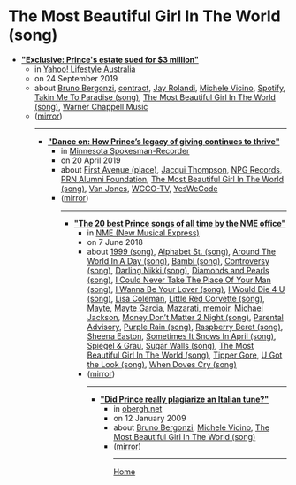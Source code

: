 # The Most Beautiful Girl In The World (song)

 - [**"Exclusive: Prince's estate sued for $3 million"**](https://au.lifestyle.yahoo.com/princes-estate-sued-for-3-million-053919372.html)<ul><li>in [Yahoo! Lifestyle Australia](https://au.lifestyle.yahoo.com/)</li><li>on 24 September 2019</li><li>about [Bruno Bergonzi](../../../topics/bruno-bergonzi/index.md), [contract](../../../topics/contract/index.md), [Jay Rolandi](../../../topics/jay-rolandi/index.md), [Michele Vicino](../../../topics/michele-vicino/index.md), [Spotify](../../../topics/spotify/index.md), [Takin Me To Paradise (song)](../../../topics/song/takin-me-to-paradise/index.md), [The Most Beautiful Girl In The World (song)](../../../topics/song/the-most-beautiful-girl-in-the-world/index.md), [Warner Chappell Music](../../../topics/warner-chappell-music/index.md)</li><li>([mirror](https://web.archive.org/web/*/https://au.lifestyle.yahoo.com/princes-estate-sued-for-3-million-053919372.html))</li><ul>

----

 - [**"Dance on: How Prince’s legacy of giving continues to thrive"**](https://spokesman-recorder.com/2019/04/20/dance-on-how-princes-legacy-of-giving-continues-to-thrive/)<ul><li>in [Minnesota Spokesman-Recorder](https://spokesman-recorder.com/)</li><li>on 20 April 2019</li><li>about [First Avenue (place)](../../../topics/place/first-avenue/index.md), [Jacqui Thompson](../../../topics/jacqui-thompson/index.md), [NPG Records](../../../topics/npg-records/index.md), [PRN Alumni Foundation](../../../topics/prn-alumni-foundation/index.md), [The Most Beautiful Girl In The World (song)](../../../topics/song/the-most-beautiful-girl-in-the-world/index.md), [Van Jones](../../../topics/van-jones/index.md), [WCCO-TV](../../../topics/wcco-tv/index.md), [YesWeCode](../../../topics/yeswecode/index.md)</li><li>([mirror](https://web.archive.org/web/*/https://spokesman-recorder.com/2019/04/20/dance-on-how-princes-legacy-of-giving-continues-to-thrive/))</li><ul>

----

 - [**"The 20 best Prince songs of all time by the NME office"**](https://www.nme.com/blogs/nme-blogs/best-prince-songs-9053)<ul><li>in [NME (New Musical Express)](https://www.nme.com/)</li><li>on 7 June 2018</li><li>about [1999 (song)](../../../topics/song/1999/index.md), [Alphabet St. (song)](../../../topics/song/alphabet-st/index.md), [Around The World In A Day (song)](../../../topics/song/around-the-world-in-a-day/index.md), [Bambi (song)](../../../topics/song/bambi/index.md), [Controversy (song)](../../../topics/song/controversy/index.md), [Darling Nikki (song)](../../../topics/song/darling-nikki/index.md), [Diamonds and Pearls (song)](../../../topics/song/diamonds-and-pearls/index.md), [I Could Never Take The Place Of Your Man (song)](../../../topics/song/i-could-never-take-the-place-of-your-man/index.md), [I Wanna Be Your Lover (song)](../../../topics/song/i-wanna-be-your-lover/index.md), [I Would Die 4 U (song)](../../../topics/song/i-would-die-4-u/index.md), [Lisa Coleman](../../../topics/lisa-coleman/index.md), [Little Red Corvette (song)](../../../topics/song/little-red-corvette/index.md), [Mayte](../../../topics/mayte/index.md), [Mayte Garcia](../../../topics/mayte-garcia/index.md), [Mazarati](../../../topics/mazarati/index.md), [memoir](../../../topics/memoir/index.md), [Michael Jackson](../../../topics/michael-jackson/index.md), [Money Don’t Matter 2 Night (song)](../../../topics/song/money-don-t-matter-2-night/index.md), [Parental Advisory](../../../topics/parental-advisory/index.md), [Purple Rain (song)](../../../topics/song/purple-rain/index.md), [Raspberry Beret (song)](../../../topics/song/raspberry-beret/index.md), [Sheena Easton](../../../topics/sheena-easton/index.md), [Sometimes It Snows In April (song)](../../../topics/song/sometimes-it-snows-in-april/index.md), [Spiegel & Grau](../../../topics/spiegel-grau/index.md), [Sugar Walls (song)](../../../topics/song/sugar-walls/index.md), [The Most Beautiful Girl In The World (song)](../../../topics/song/the-most-beautiful-girl-in-the-world/index.md), [Tipper Gore](../../../topics/tipper-gore/index.md), [U Got the Look (song)](../../../topics/song/u-got-the-look/index.md), [When Doves Cry (song)](../../../topics/song/when-doves-cry/index.md)</li><li>([mirror](https://web.archive.org/web/*/https://www.nme.com/blogs/nme-blogs/best-prince-songs-9053))</li><ul>

----

 - [**"Did Prince really plagiarize an Italian tune?"**](https://obergh.net/songoffire/2009/01/12/did-prince-really-plagiarize-an-italian-tune/)<ul><li>in [obergh.net](https://obergh.net/)</li><li>on 12 January 2009</li><li>about [Bruno Bergonzi](../../../topics/bruno-bergonzi/index.md), [Michele Vicino](../../../topics/michele-vicino/index.md), [The Most Beautiful Girl In The World (song)](../../../topics/song/the-most-beautiful-girl-in-the-world/index.md)</li><li>([mirror](https://web.archive.org/web/*/https://obergh.net/songoffire/2009/01/12/did-prince-really-plagiarize-an-italian-tune/))</li><ul>

----

[Home](../index.md)
